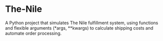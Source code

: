# The-Nile
A Python project that simulates The Nile fulfillment system, using functions and flexible arguments (*args, **kwargs) to calculate shipping costs and automate order processing.
